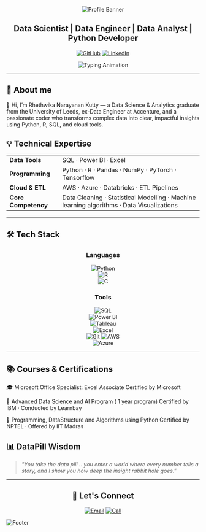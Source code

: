 <div align="center">
  
  ![Profile Banner](https://capsule-render.vercel.app/api?type=waving&color=0A84FF&height=200&section=header&text=Rhethwika%20Narayanan%20Kutty&fontSize=50&fontColor=fff&animation=twinkling&fontAlignY=35)

## Data Scientist | Data Engineer | Data Analyst | Python Developer


  [![GitHub](https://img.shields.io/badge/GitHub-%23181717.svg?style=for-the-badge&logo=github&logoColor=white)](https://github.com/Rhethwika999/)
  [![LinkedIn](https://img.shields.io/badge/LinkedIn-%230A66C2.svg?style=for-the-badge&logo=linkedin&logoColor=white)]([https://www.linkedin.com/in/vinaya-prasad-r-4a77401a7/](https://www.linkedin.com/in/rhethwika-narayanan-kutty/))


![Typing Animation](https://readme-typing-svg.herokuapp.com?font=Fira+Code&weight=600&size=22&pause=1000&color=0A84FF&center=true&vCenter=true&width=600&lines=Data+Scientist;SQL+Expert;Python+Developer;Power+BI+Specialist;)

  

</div>

---

## 🧍 About me
👋 Hi, I’m Rhethwika Narayanan Kutty — a Data Science & Analytics graduate from the University of Leeds, ex-Data Engineer at Accenture, and a passionate coder who transforms complex data into clear, impactful insights using Python, R, SQL, and cloud tools.

## 💡 Technical Expertise



<div align="center">
  <table>
    <tr>
  <td><strong>Data Tools</strong></td>
  <td>SQL · Power BI  · Excel</td>
</tr>
<tr>
  <td><strong>Programming</strong></td>
  <td>Python · R · Pandas · NumPy ·  PyTorch · Tensorflow</td>
</tr>
<tr>
  <td><strong>Cloud & ETL</strong></td>
  <td>AWS · Azure · Databricks · ETL Pipelines</td>
</tr>
<tr>
  <td><strong>Core Competency </strong></td>
  <td>Data Cleaning · Statistical Modelling · Machine learning algorithms · Data Visualizations</td>
</tr>

  </table>
</div>



---


## 🛠️ Tech Stack

<div align="center">

### Languages  
![Python](https://img.shields.io/badge/Python-%233776AB.svg?style=for-the-badge&logo=python&logoColor=white)  
![R](https://img.shields.io/badge/R-%23276DC3.svg?style=for-the-badge&logo=r&logoColor=white)  
![C](https://img.shields.io/badge/C-%2300599C.svg?style=for-the-badge&logo=c&logoColor=white)  

### Tools  
![SQL](https://img.shields.io/badge/SQL-%23007ACC.svg?style=for-the-badge&logo=sqlite&logoColor=white)  
![Power BI](https://img.shields.io/badge/PowerBI-%23F2C811.svg?style=for-the-badge&logo=powerbi&logoColor=black)  
![Tableau](https://img.shields.io/badge/Tableau-%23E97627.svg?style=for-the-badge&logo=tableau&logoColor=white)  
![Excel](https://img.shields.io/badge/Excel-%2300FF00.svg?style=for-the-badge&logo=microsoft-excel&logoColor=black)  
![Git](https://img.shields.io/badge/Git-%23F05032.svg?style=for-the-badge&logo=git&logoColor=white)
![AWS](https://img.shields.io/badge/AWS-%23FF9900.svg?style=for-the-badge&logo=amazon-aws&logoColor=white)  
![Azure](https://img.shields.io/badge/Azure-%230072C6.svg?style=for-the-badge&logo=microsoft-azure&logoColor=white)  


</div>

---

## 📚 Courses & Certifications
  
🎓 Microsoft Office Specialist: Excel Associate
Certified by Microsoft

🤖 Advanced Data Science and AI Program ( 1 year program)
Certified by IBM · Conducted by Learnbay

🐍 Programming, DataStructure and Algorithms using Python
Certified by NPTEL · Offered by IIT Madras



## 📊 DataPill Wisdom

> *"You take the data pill... you enter a world where every number tells a story, and I show you how deep the insight rabbit hole goes."*

---
<div align="center">

## 🤝 Let's Connect


[![Email](https://img.shields.io/badge/Email-0A84FF?style=for-the-badge&logo=gmail&logoColor=white)](mailto:rhethwikank@gmail.com)
[![Call](https://img.shields.io/badge/Call_Me-%230A84FF?style=for-the-badge&logo=phone&logoColor=white)](tel:+447767567539)


</div>

![Footer](https://capsule-render.vercel.app/api?type=waving&color=0A84FF&height=120&section=footer)

